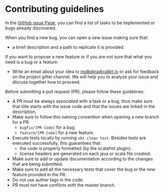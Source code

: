 # Contributing guidelines

In the [GitHub issue Page](https://github.com/radicalbit/nsdb/issues), you can find a list of tasks to be implemented or bugs already discovered.

When you find a new bug, you can open a new issue making sure that:
- a brief description and a path to replicate it is provided.

If you want to propose a new feature or if you are not sure that what you need is a bug or a feature:
- Write an email about your idea to nsdb@radicalbit.io or ask for feedback on the project gitter channel. We will help you to analyze your issue and discuss together how to proceed.

Before submitting a pull request (PR), please follow these guidelines:
* A PR must be always associated with a task or a bug, thus make sure that title starts with the issue code and that the issues are linked in the description.
* Make sure to follow this naming convention when opening a new branch for a PR:
  - `bugfix/[PR Code]` for a bug.
  - `feature/[PR Code]` for a new feature.
* Execute tests locally by running `sbt clean test`. Besides tests are executed successfully, this guarantees that:
  - the code is properly formatted (by the scalafmt plugin).
  - license headers are generated on each java or scala file created.
* Make sure to add or update documentation according to the changes that are being submitted.
* Make sure to add all the necessary tests that cover the bug or the new feature provided in the PR.
* Do not use author tags in the code.
* PR must not have conflicts with the master branch.
